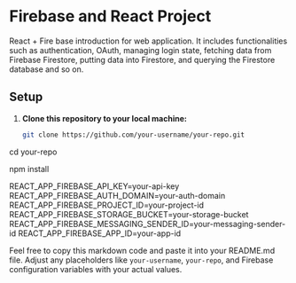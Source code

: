 # Firebase and React Project

React + Fire base introduction for web application. It includes functionalities such as authentication, OAuth, managing login state, fetching data from Firebase Firestore, putting data into Firestore, and querying the Firestore database and so on.

## Setup

1. **Clone this repository to your local machine:**

   ```bash
   git clone https://github.com/your-username/your-repo.git
   ```

cd your-repo

npm install

REACT_APP_FIREBASE_API_KEY=your-api-key
REACT_APP_FIREBASE_AUTH_DOMAIN=your-auth-domain
REACT_APP_FIREBASE_PROJECT_ID=your-project-id
REACT_APP_FIREBASE_STORAGE_BUCKET=your-storage-bucket
REACT_APP_FIREBASE_MESSAGING_SENDER_ID=your-messaging-sender-id
REACT_APP_FIREBASE_APP_ID=your-app-id

Feel free to copy this markdown code and paste it into your README.md file. Adjust any placeholders like `your-username`, `your-repo`, and Firebase configuration variables with your actual values.
